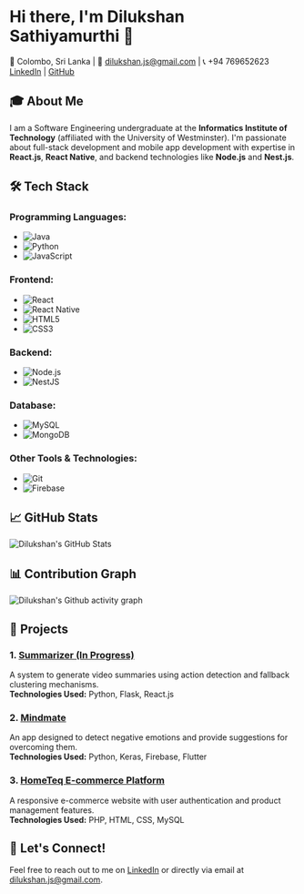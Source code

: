 # Hi there, I'm Dilukshan Sathiyamurthi 👋

📍 Colombo, Sri Lanka | 📧 [dilukshan.js@gmail.com](mailto:dilukshan.js@gmail.com) | 📞 +94 769652623  
[LinkedIn](https://www.linkedin.com/in/sdilukshan1) | [GitHub](https://github.com/Dilukshan-S)

## 🎓 About Me
I am a Software Engineering undergraduate at the **Informatics Institute of Technology** (affiliated with the University of Westminster). I'm passionate about full-stack development and mobile app development with expertise in **React.js**, **React Native**, and backend technologies like **Node.js** and **Nest.js**.

## 🛠️ Tech Stack

### Programming Languages:
- ![Java](https://img.shields.io/badge/Java-007396?style=flat&logo=java&logoColor=white) 
- ![Python](https://img.shields.io/badge/Python-3776AB?style=flat&logo=python&logoColor=white) 
- ![JavaScript](https://img.shields.io/badge/JavaScript-F7DF1E?style=flat&logo=javascript&logoColor=black)

### Frontend:
- ![React](https://img.shields.io/badge/React-61DAFB?style=flat&logo=react&logoColor=black)
- ![React Native](https://img.shields.io/badge/React%20Native-61DAFB?style=flat&logo=react&logoColor=black)
- ![HTML5](https://img.shields.io/badge/HTML5-E34F26?style=flat&logo=html5&logoColor=white)
- ![CSS3](https://img.shields.io/badge/CSS3-1572B6?style=flat&logo=css3&logoColor=white)

### Backend:
- ![Node.js](https://img.shields.io/badge/Node.js-339933?style=flat&logo=node.js&logoColor=white)
- ![NestJS](https://img.shields.io/badge/NestJS-E0234E?style=flat&logo=nestjs&logoColor=white)

### Database:
- ![MySQL](https://img.shields.io/badge/MySQL-4479A1?style=flat&logo=mysql&logoColor=white)
- ![MongoDB](https://img.shields.io/badge/MongoDB-47A248?style=flat&logo=mongodb&logoColor=white)

### Other Tools & Technologies:
- ![Git](https://img.shields.io/badge/Git-F05032?style=flat&logo=git&logoColor=white)
- ![Firebase](https://img.shields.io/badge/Firebase-FFCA28?style=flat&logo=firebase&logoColor=black)

## 📈 GitHub Stats
![Dilukshan's GitHub Stats](https://github-readme-stats.vercel.app/api?username=Dilukshan-S&show_icons=true&hide_title=true&hide=prs&count_private=true&hide_border=true)

## 📊 Contribution Graph
![Dilukshan's Github activity graph](https://github-readme-activity-graph.vercel.app/graph?username=Dilukshan-S)

## 🚀 Projects
### 1. **[Summarizer (In Progress)](https://github.com/Dilukshan-S/Summarizer)**
A system to generate video summaries using action detection and fallback clustering mechanisms.  
**Technologies Used:** Python, Flask, React.js

### 2. **[Mindmate](https://github.com/Dilukshan-S/Mindmate)**
An app designed to detect negative emotions and provide suggestions for overcoming them.  
**Technologies Used:** Python, Keras, Firebase, Flutter

### 3. **[HomeTeq E-commerce Platform](https://github.com/Dilukshan-S/HomeTeq)**
A responsive e-commerce website with user authentication and product management features.  
**Technologies Used:** PHP, HTML, CSS, MySQL

## 💬 Let's Connect!
Feel free to reach out to me on [LinkedIn](https://www.linkedin.com/in/sdilukshan1) or directly via email at [dilukshan.js@gmail.com](mailto:dilukshan.js@gmail.com).
